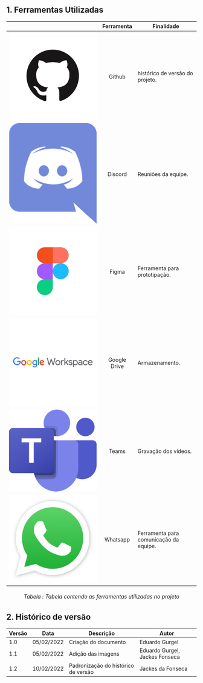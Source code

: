 ## 1. Ferramentas Utilizadas

|                                   |  Ferramenta  | Finalidade                             |
| :-------------------------------: | :----------: | -------------------------------------- |
|    ![Github](./img/github.png)    |    Github    | histórico de versão do projeto.        |
|   ![Discord](./img/discord.png)   |   Discord    | Reuniões da equipe.                    |
|     ![Figma](./img/figma.jpg)     |    Figma     | Ferramenta para prototipação.          |
| ![Google Drive](./img/google.jpg) | Google Drive | Armazenamento.                         |
|     ![Teams](./img/teams.png)     |    Teams     | Gravação dos vídeos.                   |
|  ![Whatsapp](./img/whatsapp.png)  |   Whatsapp   | Ferramenta para comunicação da equipe. |

<h6 align = "center">Tabela : Tabela contendo as ferramentas utilizadas no projeto</h6>

## 2. Histórico de versão

| Versão | Data       | Descrição                           | Autor                          |
| ------ | ---------- | ----------------------------------- | ------------------------------ |
| 1.0    | 05/02/2022 | Criação do documento                | Eduardo Gurgel                 |
| 1.1    | 05/02/2022 | Adição das imagens                  | Eduardo Gurgel, Jackes Fonseca |
| 1.2    | 10/02/2022 | Padronização do histórico de versão | Jackes da Fonseca              |
